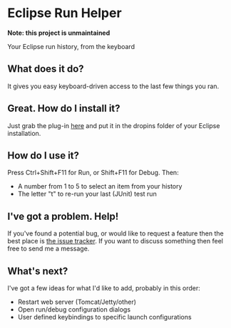 # Eclipse Run Helper

**Note: this project is unmaintained**

Your Eclipse run history, from the keyboard

## What does it do?

It gives you easy keyboard-driven access to the last few things you ran.

## Great. How do I install it?

Just grab the plug-in [here](https://github.com/downloads/Sinjo/eclipse-run-helper/uk.co.sinjakli.eclipserunhelper-1.0.1.jar) and put it in the dropins folder of your Eclipse installation.

## How do I use it?

Press Ctrl+Shift+F11 for Run, or Shift+F11 for Debug. Then:

* A number from 1 to 5 to select an item from your history
* The letter "t" to re-run your last (JUnit) test run

## I've got a problem. Help!

If you've found a potential bug, or would like to request a feature then the best place is [the issue tracker](https://github.com/Sinjo/eclipse-run-helper/issues). If you want to discuss something then feel free to send me a message.

## What's next?

I've got a few ideas for what I'd like to add, probably in this order:

* Restart web server (Tomcat/Jetty/other)
* Open run/debug configuration dialogs
* User defined keybindings to specific launch configurations
